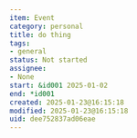 ```yaml
---
item: Event
category: personal
title: do thing
tags:
- general
status: Not started
assignee:
- None
start: &id001 2025-01-02
end: *id001
created: 2025-01-23@16:15:18
modified: 2025-01-23@16:15:18
uid: dee752837ad06eae
---
```


